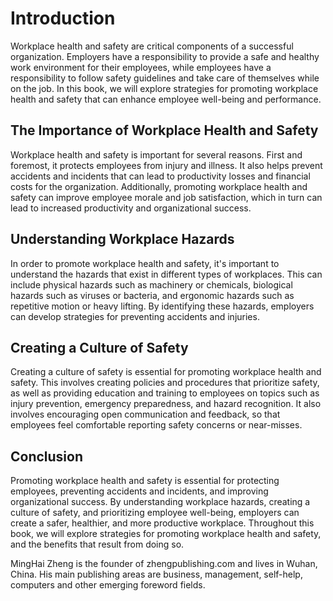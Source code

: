 # Introduction

Workplace health and safety are critical components of a successful organization. Employers have a responsibility to provide a safe and healthy work environment for their employees, while employees have a responsibility to follow safety guidelines and take care of themselves while on the job. In this book, we will explore strategies for promoting workplace health and safety that can enhance employee well-being and performance.

The Importance of Workplace Health and Safety
---------------------------------------------

Workplace health and safety is important for several reasons. First and foremost, it protects employees from injury and illness. It also helps prevent accidents and incidents that can lead to productivity losses and financial costs for the organization. Additionally, promoting workplace health and safety can improve employee morale and job satisfaction, which in turn can lead to increased productivity and organizational success.

Understanding Workplace Hazards
-------------------------------

In order to promote workplace health and safety, it's important to understand the hazards that exist in different types of workplaces. This can include physical hazards such as machinery or chemicals, biological hazards such as viruses or bacteria, and ergonomic hazards such as repetitive motion or heavy lifting. By identifying these hazards, employers can develop strategies for preventing accidents and injuries.

Creating a Culture of Safety
----------------------------

Creating a culture of safety is essential for promoting workplace health and safety. This involves creating policies and procedures that prioritize safety, as well as providing education and training to employees on topics such as injury prevention, emergency preparedness, and hazard recognition. It also involves encouraging open communication and feedback, so that employees feel comfortable reporting safety concerns or near-misses.

Conclusion
----------

Promoting workplace health and safety is essential for protecting employees, preventing accidents and incidents, and improving organizational success. By understanding workplace hazards, creating a culture of safety, and prioritizing employee well-being, employers can create a safer, healthier, and more productive workplace. Throughout this book, we will explore strategies for promoting workplace health and safety, and the benefits that result from doing so.


MingHai Zheng is the founder of zhengpublishing.com and lives in Wuhan, China. His main publishing areas are business, management, self-help, computers and other emerging foreword fields.
